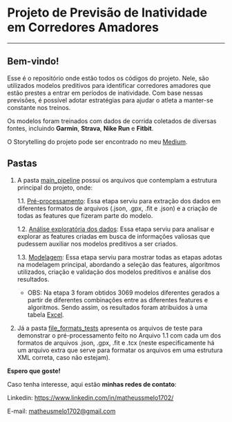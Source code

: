 # Projeto de Previsão de Inatividade em Corredores Amadores
---

## Bem-vindo! 

Esse é o repositório onde estão todos os códigos do projeto. Nele, são utilizados modelos preditivos para identificar corredores amadores que estão prestes a entrar em períodos de inatividade. Com base nessas previsões, é possível adotar estratégias para ajudar o atleta a manter-se constante nos treinos. 

Os modelos foram treinados com dados de corrida coletados de diversas fontes, incluindo **Garmin**, **Strava**, **Nike Run** e **Fitbit**.

O Storytelling do projeto pode ser encontrado no meu [Medium](https://medium.com/@matheussmelo/keep-running-prevendo-inatividade-de-corredores-amadores-para-poder-ajud%C3%A1-los-a-continuar-correndo-2d71b0f5c8b4).

## Pastas

1. A pasta [main_pipeline](https://github.com/matheussmelo/running_inactivity_prediction/tree/main/main_pipeline) possui os arquivos que contemplam a estrutura principal do projeto, onde:

    1.1. [Pré-processamento](https://github.com/matheussmelo/running_inactivity_prediction/blob/main/main_pipeline/1.%20Pre-processing.ipynb): Essa etapa serviu para extração dos dados em diferentes formatos de arquivos (.json, .gpx, .fit e .json) e a criação de todas as features que fizeram parte do modelo.

    1.2. [Análise exploratória dos dados](https://github.com/matheussmelo/running_inactivity_prediction/blob/main/main_pipeline/2.%20EDA.ipynb): Essa etapa serviu para analisar e explorar as features criadas em busca de informações valiosas que pudessem auxiliar nos modelos preditivos a ser criados.

    1.3. [Modelagem](https://github.com/matheussmelo/running_inactivity_prediction/blob/main/main_pipeline/3.%20Modeling.ipynb): Essa etapa serviu para mostrar todas as etapas adotas na modelagem principal, abordando a seleção das features, algoritmos utilizados, criação e validação dos modelos preditivos e análise dos resultados.

    * OBS: Na etapa 3 foram obtidos 3069 modelos diferentes gerados a partir de diferentes combinações entre as diferentes features e algoritmos. Sendo assim, os resultados foram atribuidos à uma tabela [Excel](https://github.com/matheussmelo/running_inactivity_prediction/blob/main/main_pipeline/models_results.xlsx).

2. Já a pasta [file_formats_tests](https://github.com/matheussmelo/running_inactivity_prediction/tree/main/file_formats_tests) apresenta os arquivos de teste para demonstrar o pré-processamento feito no Arquivo 1.1 com cada um dos formatos de arquivos .json, .gpx, .fit e .tcx (neste especificamente há um arquivo extra que serve para formatar os arquivos em uma estrutura XML correta, caso não estejam).

**Espero que goste!**

Caso tenha interesse, aqui estão **minhas redes de contato**:

Linkedin: https://www.linkedin.com/in/matheussmelo1702/

E-mail: matheusmelo1702@gmail.com 
